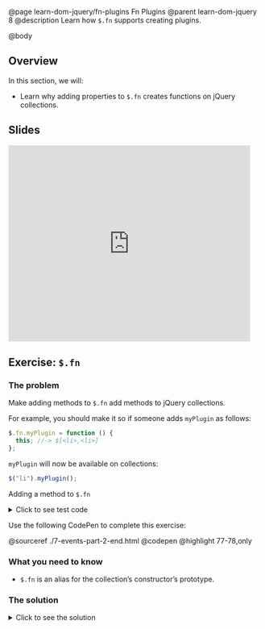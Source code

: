 @page learn-dom-jquery/fn-plugins Fn Plugins
@parent learn-dom-jquery 8
@description Learn how `$.fn` supports creating plugins.

@body

## Overview

In this section, we will:

- Learn why adding properties to `$.fn` creates
  functions on jQuery collections.

## Slides

<iframe src="https://docs.google.com/presentation/d/e/2PACX-1vREXUyrOD4QZr4jCHLaJoLceHH8jxVXSLwXnPVrkqi959816CqAYJ3O--gNgueasoNwbtyCnJd4EuC5/embed?start=false&loop=false&delayms=3000" frameborder="0" width="480" height="389" allowfullscreen="true" mozallowfullscreen="true" webkitallowfullscreen="true"></iframe>

## Exercise: `$.fn`

### The problem

Make adding methods to `$.fn` add methods to
jQuery collections.

For example, you should
make it so if someone adds `myPlugin` as follows:

```js
$.fn.myPlugin = function () {
  this; //-> $[<li>,<li>]
};
```

`myPlugin` will now be available on collections:

```js
$("li").myPlugin();
```

Adding a method to `$.fn`

<details>
<summary>Click to see test code</summary>

```js
QUnit.test("$.fn", function () {
  expect(2);

  var div = document.createElement("div");

  $.fn.myPlugin = function () {
    QUnit.equal(this.length, 1);
    QUnit.equal(this[0], div);
  };

  $([div]).myPlugin();
});
```

</details>

Use the following CodePen to complete this exercise:

@sourceref ./7-events-part-2-end.html
@codepen
@highlight 77-78,only

### What you need to know

- `$.fn` is an alias for the collection’s constructor’s prototype.

### The solution

<details>
<summary>Click to see the solution</summary>

@sourceref ./8-fn-plugins-end.html
@codepen
@highlight 78,only

</details>
